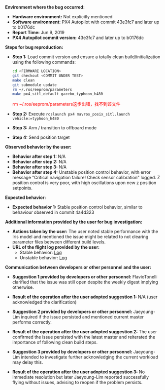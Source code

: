 **Environment where the bug occurred:**

- **Hardware environment:** Not explicitly mentioned
- **Software environment:** PX4 Autopilot with commit 43e3fc7 and later up to b0176dc
- **Report Time:** Jun 9, 2019
- **PX4 Autopilot commit version:** 43e3fc7 and later up to b0176dc

**Steps for bug reproduction:**

- **Step 1:** Load commit version and ensure a totally clean build/initialization using the following commands:

    ```bash
    cd <FIRMWARE LOCATION>
    git checkout <COMMIT UNDER TEST>
    make clean
    git submodule update
    rm ~/.ros/eeprom/parameters
    make px4_sitl_default gazebo_typhoon_h480
    ```

    <font color='red'>rm ~/.ros/eeprom/parameters这步出错，找不到该文件</font>

- **Step 2:** Execute `roslaunch px4 mavros_posix_sitl.launch vehicle:=typhoon_h480`

- **Step 3:** Arm / transition to offboard mode

- **Step 4:** Send position target

**Observed behavior by the user:**

- **Behavior after step 1:** N/A
- **Behavior after step 2:** N/A
- **Behavior after step 3:** N/A
- **Behavior after step 4:** Unstable position control behavior, with error message "Critical navigation failure! Check sensor calibration" logged. Z position control is very poor, with high oscillations upon new z position setpoints.

**Expected behavior:**

- **Expected behavior 1:** Stable position control behavior, similar to behaviour observed in commit 4a4d323

**Additional information provided by the user for bug investigation:**

- **Actions taken by the user:** The user noted stable performance with the Iris model and mentioned the issue might be related to not clearing parameter files between different build levels.
- **URL of the flight log provided by the user:** 
  - Stable behavior: [Log](https://logs.px4.io/plot_app?log=6c788665-95f7-4b2b-a963-9ad58911024c)
  - Unstable behavior: [Log](https://logs.px4.io/plot_app?log=894c8553-18b1-4fc1-ad4a-d1587485637e)

**Communication between developers or other personnel and the user:**

- **Suggestion 1 provided by developers or other personnel:** FlavioTonelli clarified that the issue was still open despite the weekly digest implying otherwise.
- **Result of the operation after the user adopted suggestion 1:** N/A (user acknowledged the clarification)
  
- **Suggestion 2 provided by developers or other personnel:** Jaeyoung-Lim inquired if the issue persisted and mentioned current master performs correctly.
- **Result of the operation after the user adopted suggestion 2:** The user confirmed the issue persisted with the latest master and reiterated the importance of following clean build steps.

- **Suggestion 3 provided by developers or other personnel:** Jaeyoung-Lim intended to investigate further acknowledging the current workload may delay this.
- **Result of the operation after the user adopted suggestion 3:** No immediate resolution but later Jaeyoung-Lim reported successfully flying without issues, advising to reopen if the problem persists.

